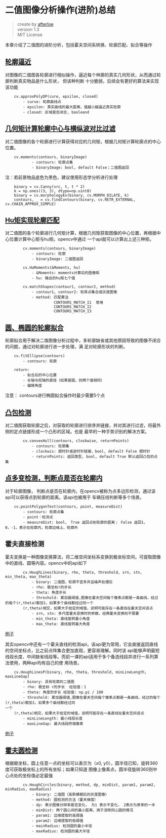 # 二值图像分析操作(进阶)总结
> create by [afterloe](605728727@qq.com)  
> version 1.3    
> MIT License  

本章介绍了二值图的进阶分析，包括霍夫空间系转换、轮廓匹配、拟合等操作

## [轮廓逼近](./1-clazz.py)
对图像的二值图各轮廓进行相似操作，逼近每个林廓的真实几何形状，从而通过轮廓判断真实物品是什么形状， 但该种判断
十分脆弱，后续会有更好的算法来实现该功能
```
    cv.approxPolyDP(cure, epsilon, closed)
        - curve: 轮廓曲线点
        - epsilon: 真实曲线的最大距离，值越小越逼近真实轮廓
        - closed: 区域是否闭合, booleand
```

## [几何矩计算轮廓中心与横纵波对比过滤](./2-clazz.py)
对二值图像的各个轮廓进行计算获得对应的几何矩，根据几何矩计算轮廓点的中心位置。
```
    cv.moments(contours, binaryImage)
            - contours: 轮廓点集
            - binaryImage: bool, default False；二值图返回
```
注：若前景物品底色为黑色，建议使用形态学分析进行处理
```
    binary = cv.Canny(src, t, t * 2)
    k = np.ones((3, 3), dtype=np.uint8)
    binary = cv.morphologyEx(binary, cv.MORPH_DILATE, k)
    contours, _ = cv.findContours(binary, cv.RETR_EXTERNAL, cv.CHAIN_APPROX_SIMPLE)
```

## [Hu矩实现轮廓匹配](./3-clazz.py)
对二值图的各个轮廓进行几何矩计算，根据几何矩获取图像的中心位置，再根据中心位置计算中心矩与hu矩。opencv中通过
一个api就可以计算出上述三种矩。
```
        cv.moments(contours, binaryImage)
            - contours: 轮廓
            - binaryImage: 二值图返回

        cv.HuMoments(&Moments, hu)
            - &Moments: moments计算后的图像矩
            - hu: 输出的hu矩七个值

        cv.matchShapes(contour1, contour2, method)
            - contour1, contour2: 轮库点集合或灰度图像
            - method: 匹配算法
                      CONTOURS_MATCH_I1  常用
                      CONTOURS_MATCH_I2
                      CONTOURS_MATCH_I3
```

## [圆、椭圆的轮廓拟合](./4-clazz.py)
轮廓拟合用于解决二值图像分析过程中，多轮廓缺省或其他原因导致的图像不闭合的问题，通过对轮廓进行进一步处理，满
足对轮廓形状的判断。
```
    cv.fitEllipse(contours)
        - contours: 轮廓

    return:
        - 拟合后的中心位置
        - 长轴与短轴的直径（如果是圆，则两个值相同）
        - 偏移角度
```
注意： contours进行椭圆拟合操作时最少需要5个点

## [凸包检测](./5-clazz.py)
对二值图获取轮廓之后，对获取的轮廓进行排序并链接，并对其进行过滤，将最外侧的定点链接形成一个凸形的区域。也是
最早的一种手势识别的解决方案。
```
        cv.convexHull(contours, closkwise, returnPoints)
            - contours: 轮廓集
            - clockwis: 顺时针或逆时针链接，bool, default False 顺时针
            - returnPoints: 返回类型, bool, default True 默认返回凸包的点集
```

## [点多变检测，判断点是否在轮廓内](./6-clazz.py)
对于轮廓图像， 判断点是否在轮廓内，在opencv被称为点多边形检测，通过该api可以获得点到轮廓的距离。该api也被用于
车辆压线判断等多个场景。
```
    cv.pointPolygonTest(contours, point, measureDist)
        - contours: 轮廓点集
        - point：检测点
        - measureDist: bool， True 返回点到轮廓的距离； False 返回1，0，-1，表示在轮廓内，轮廓边缘上、轮廓外
```

## 霍夫直接检测
霍夫变换是一种图像变换算法，将二维空间坐标系变换到极坐标空间，可提取图像中的直线、圆等内容。opencv中的api如下
```
        cv.HoughLines(binary, rho, theta, threshold, srn, stn, min_theta, max_theta)
            - binary: 二值图，轮廓不宜多并且噪声处理后
            - rho: 极坐标r的步长
            - theta: 角度步长
            - threshold: 累加器阈值,图像在霍夫空间每个像素点都是一条曲线，经过的每个(r,theta)都加1，如果多个曲线都经过同一个
        (r,theta)相交，如果大于给定的域值，说明可能存在一条直线在霍夫空间该点
            - srn, stn: 多尺度霍夫变换时的参数，经典霍夫变换则不需要
            - min_theta: 直线旋转最小角度
            - max_theta: 直线旋转最大角度
```
[例子](./7-clazz.py)

其实opencv中还有一个霍夫直线的检测api，该api更为常用，它会直接返回直线的空间坐标点，比之前点阵集合更加直观，更容易理解。同时该
api能够声明最短线段长度、中间缺省线段等。而前一课的api适用于多个备选线段并进行一系列算法使用，两种api均有自己的使
用场景。
```
    cv.HoughLinesP(binary, rho, theta, threshold, minLineLength, maxLineGap)
        - binary: 具有轮廓的二值图
        - rho: 极坐标 r的步长  经验值：1
        - theta: 角度的步长 经验值: np.pi / 180
        - threshold: 累加器阈值,图像在霍夫空间每个像素点都是一条曲线，经过的每个(r,theta)都加1，如果多个曲线都经过同
一个
    (r,theta)相交，如果大于给定的域值，说明可能存在一条直线在霍夫空间该点
        - minLineLength: 最小线段长度
        - maxLineGap: 最大线段终端像素
```
[例子](./8-clazz.py)

## [霍夫圆检测](./9-clazz.py)
根据极坐标，圆上任意一点的坐标可以表示为（x0, y0），圆半径已知，旋转360度可获取极坐标上的所有坐标；如果只知道
图像上像素点，圆半径旋转360则中心点处的坐标值必定最强
```
        cv.HoughCircles(binary, method, dp, minDist, param1, param2, minRadius, maxRadius)
            - binary: 二值图（高斯模糊后的灰度图像）
            - method: 圆检测的方法（霍夫梯度）
            - dp: 表示图像分辨率是否变化， 为1 表示不变化， 2表示为原来的一半
            - minDist: 两个圆心间的最小距离，用于消除同心圆的情况
            - param1: 边缘提取的高阈值
            - param2: 边缘提取的低阈值
            - mainRadius: 检测圆的最小半径
            - maxRadius: 检测圆的最大半径
```
